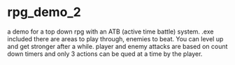 # rpg_demo_2
a demo for a top down rpg with an ATB (active time battle) system.
.exe included there are areas to play through, enemies to beat. You can level up and get stronger after a while. player and enemy attacks are based on count down timers and only 3 actions can be qued at a time by the player.
